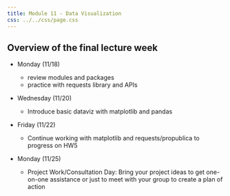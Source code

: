 ```yaml
---
title: Module 11 - Data Visualization
css: ../../css/page.css
---
```


## Overview of the final lecture week

- Monday (11/18)
  - review modules and packages
  - practice with requests library and APIs

- Wednesday (11/20)
  - Introduce basic dataviz with matplotlib and pandas

- Friday (11/22)
  - Continue working with matplotlib and requests/propublica to progress on HW5

- Monday (11/25)
  - Project Work/Consultation Day: Bring your project ideas to get one-on-one assistance or just to meet with your group to create a plan of action
